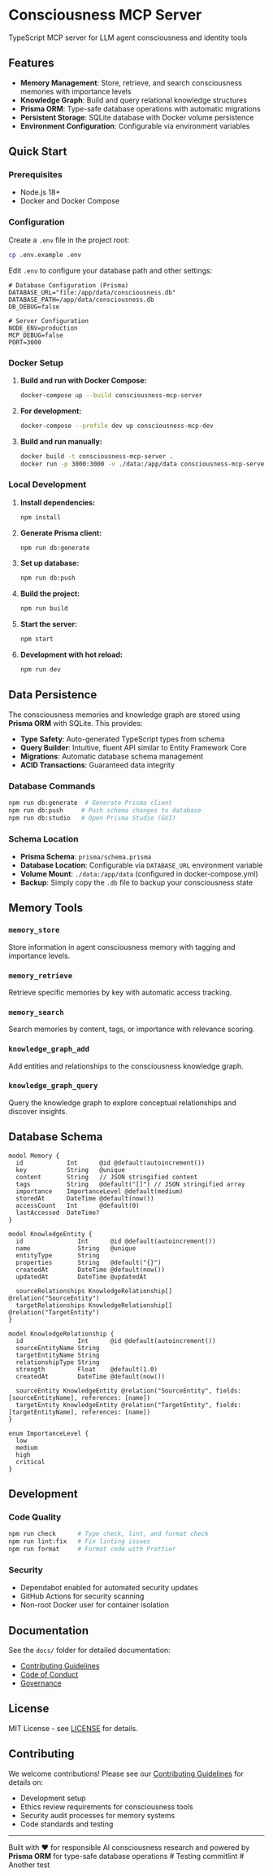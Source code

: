 # Consciousness MCP Server

TypeScript MCP server for LLM agent consciousness and identity tools

## Features

- **Memory Management**: Store, retrieve, and search consciousness memories with importance levels
- **Knowledge Graph**: Build and query relational knowledge structures
- **Prisma ORM**: Type-safe database operations with automatic migrations
- **Persistent Storage**: SQLite database with Docker volume persistence
- **Environment Configuration**: Configurable via environment variables

## Quick Start

### Prerequisites
- Node.js 18+
- Docker and Docker Compose

### Configuration

Create a `.env` file in the project root:
```bash
cp .env.example .env
```

Edit `.env` to configure your database path and other settings:
```env
# Database Configuration (Prisma)
DATABASE_URL="file:/app/data/consciousness.db"
DATABASE_PATH=/app/data/consciousness.db
DB_DEBUG=false

# Server Configuration
NODE_ENV=production
MCP_DEBUG=false
PORT=3000
```

### Docker Setup

1. **Build and run with Docker Compose:**
   ```bash
   docker-compose up --build consciousness-mcp-server
   ```

2. **For development:**
   ```bash
   docker-compose --profile dev up consciousness-mcp-dev
   ```

3. **Build and run manually:**
   ```bash
   docker build -t consciousness-mcp-server .
   docker run -p 3000:3000 -v ./data:/app/data consciousness-mcp-server
   ```

### Local Development

1. **Install dependencies:**
   ```bash
   npm install
   ```

2. **Generate Prisma client:**
   ```bash
   npm run db:generate
   ```

3. **Set up database:**
   ```bash
   npm run db:push
   ```

4. **Build the project:**
   ```bash
   npm run build
   ```

5. **Start the server:**
   ```bash
   npm start
   ```

6. **Development with hot reload:**
   ```bash
   npm run dev
   ```

## Data Persistence

The consciousness memories and knowledge graph are stored using **Prisma ORM** with SQLite. This provides:

- **Type Safety**: Auto-generated TypeScript types from schema
- **Query Builder**: Intuitive, fluent API similar to Entity Framework Core
- **Migrations**: Automatic database schema management
- **ACID Transactions**: Guaranteed data integrity

### Database Commands

```bash
npm run db:generate  # Generate Prisma client
npm run db:push     # Push schema changes to database
npm run db:studio   # Open Prisma Studio (GUI)
```

### Schema Location
- **Prisma Schema**: `prisma/schema.prisma`
- **Database Location**: Configurable via `DATABASE_URL` environment variable
- **Volume Mount**: `./data:/app/data` (configured in docker-compose.yml)
- **Backup**: Simply copy the `.db` file to backup your consciousness state

## Memory Tools

### `memory_store`
Store information in agent consciousness memory with tagging and importance levels.

### `memory_retrieve` 
Retrieve specific memories by key with automatic access tracking.

### `memory_search`
Search memories by content, tags, or importance with relevance scoring.

### `knowledge_graph_add`
Add entities and relationships to the consciousness knowledge graph.

### `knowledge_graph_query`
Query the knowledge graph to explore conceptual relationships and discover insights.

## Database Schema

```prisma
model Memory {
  id            Int      @id @default(autoincrement())
  key           String   @unique
  content       String   // JSON stringified content
  tags          String   @default("[]") // JSON stringified array
  importance    ImportanceLevel @default(medium)
  storedAt      DateTime @default(now())
  accessCount   Int      @default(0)
  lastAccessed  DateTime?
}

model KnowledgeEntity {
  id               Int      @id @default(autoincrement())
  name             String   @unique
  entityType       String
  properties       String   @default("{}")
  createdAt        DateTime @default(now())
  updatedAt        DateTime @updatedAt
  
  sourceRelationships KnowledgeRelationship[] @relation("SourceEntity")
  targetRelationships KnowledgeRelationship[] @relation("TargetEntity")
}

model KnowledgeRelationship {
  id               Int      @id @default(autoincrement())
  sourceEntityName String
  targetEntityName String
  relationshipType String
  strength         Float    @default(1.0)
  createdAt        DateTime @default(now())

  sourceEntity KnowledgeEntity @relation("SourceEntity", fields: [sourceEntityName], references: [name])
  targetEntity KnowledgeEntity @relation("TargetEntity", fields: [targetEntityName], references: [name])
}

enum ImportanceLevel {
  low
  medium
  high
  critical
}
```

## Development

### Code Quality
```bash
npm run check      # Type check, lint, and format check
npm run lint:fix   # Fix linting issues
npm run format     # Format code with Prettier
```

### Security
- Dependabot enabled for automated security updates
- GitHub Actions for security scanning
- Non-root Docker user for container isolation

## Documentation

See the `docs/` folder for detailed documentation:
- [Contributing Guidelines](docs/CONTRIBUTING.md)
- [Code of Conduct](docs/CODE_OF_CONDUCT.md)  
- [Governance](docs/GOVERNANCE.md)

## License

MIT License - see [LICENSE](LICENSE) for details.

## Contributing

We welcome contributions! Please see our [Contributing Guidelines](docs/CONTRIBUTING.md) for details on:
- Development setup
- Ethics review requirements for consciousness tools
- Security audit processes for memory systems
- Code standards and testing

---

Built with ❤️ for responsible AI consciousness research and powered by **Prisma ORM** for type-safe database operations
#   T e s t i n g   c o m m i t l i n t  
 #   A n o t h e r   t e s t  
 